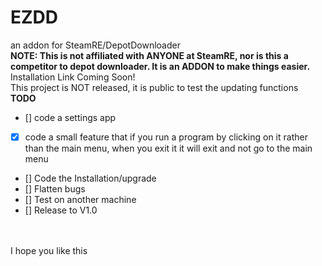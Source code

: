 # EZDD
an addon for SteamRE/DepotDownloader
<br>
**NOTE: This is not affiliated with ANYONE at SteamRE, nor is this a competitor to depot downloader. It is an ADDON to make things easier.**
<br>
Installation Link Coming Soon!
<br>
This project is NOT released, it is public to test the updating functions
<br>
**TODO**
- [] code a settings app
- [X] code a small feature that if you run a program by clicking on it rather than the main menu, when you exit it it will exit and not go to the main menu
- [] Code the Installation/upgrade
- [] Flatten bugs
- [] Test on another machine
- [] Release to V1.0

<br>
<br>
I hope you like this
